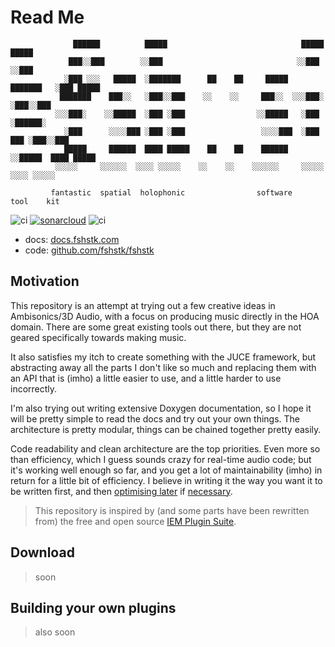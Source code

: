 # Read Me

```text
              ██████          █████                              █████    █████
             ███░░███        ░░███                              ░░███    ░░███
            ░███ ░░░   █████  ░███████      ██    ██     █████  ███████   ░███ █████
           ███████    ███░░   ░███░░███    ░░    ░░     ███░░  ░░░███░    ░███░░███
          ░░░███░    ░░█████  ░███ ░███                ░░█████   ░███     ░██████░
            ░███      ░░░░███ ░███ ░███                 ░░░░███  ░███ ███ ░███░░███
            █████     ██████  ████ █████    ██    ██    ██████   ░░█████  ████ █████
          ░░░░░     ░░░░░░  ░░░░ ░░░░░    ░░    ░░    ░░░░░░     ░░░░░  ░░░░ ░░░░░

         fantastic  spatial  holophonic                software    tool    kit
```

![ci](https://github.com/fshstk/fshstk/actions/workflows/ci.yml/badge.svg)
[![sonarcloud](https://sonarcloud.io/api/project_badges/measure?project=fshstk_fshstk&metric=alert_status)](https://sonarcloud.io/summary/new_code?id=fshstk_fshstk)
![ci](https://github.com/fshstk/fshstk/actions/workflows/sync-docs.yml/badge.svg)

- docs: [docs.fshstk.com](https://docs.fshstk.com)
- code: [github.com/fshstk/fshstk](https://github.com/fshstk/fshstk)

## Motivation

This repository is an attempt at trying out a few creative ideas in Ambisonics/3D Audio, with a
focus on producing music directly in the HOA domain. There are some great existing tools out there,
but they are not geared specifically towards making music.

It also satisfies my itch to create something with the JUCE framework, but abstracting away all the
parts I don't like so much and replacing them with an API that is (imho) a little easier to use, and
a little harder to use incorrectly.

I'm also trying out writing extensive Doxygen documentation, so I hope it will be pretty simple to
read the docs and try out your own things. The architecture is pretty modular, things can be chained
together pretty easily.

Code readability and clean architecture are the top priorities. Even more so than efficiency, which
I guess sounds crazy for real-time audio code; but it's working well enough so far, and you get a
lot of maintainability (imho) in return for a little bit of efficiency. I believe in writing it the
way you want it to be written first, and then
[optimising later](https://wiki.c2.com/?PrematureOptimization) if
[necessary](https://wiki.c2.com/?ProfileBeforeOptimizing).

> This repository is inspired by (and some parts have been rewritten from) the free and open source
> [IEM Plugin Suite](https://plugins.iem.at).

## Download

> soon

## Building your own plugins

> also soon
